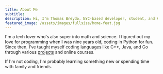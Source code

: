 ```yaml
---
title: About Me
subtitle:
description: Hi, I'm Thomas Breydo, NYC-based developer, student, and CS enthusiast. I'm a tech lover who's also super into math and science. If I'm not coding, I'm probably learning something new or spending time with family and friends.
featured_image: /assets/images/fullsize/home-feat.jpg
---
```


I'm a tech lover who's also super into math and science. I figured out my love for programming when I was nine years
old, coding in Python for fun. Since then, I've taught myself coding languages like C++, Java, and Go through various [projects](/projects/)
and online courses.

If I'm not coding, I'm probably learning something new or spending time with family and friends.
